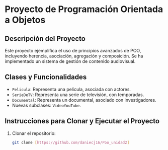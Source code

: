 # Proyecto de Programación Orientada a Objetos

## Descripción del Proyecto
Este proyecto ejemplifica el uso de principios avanzados de POO, incluyendo herencia, asociación, agregación y composición. Se ha implementado un sistema de gestión de contenido audiovisual.

## Clases y Funcionalidades
- `Pelicula`: Representa una película, asociada con actores.
- `SerieDeTV`: Representa una serie de televisión, con temporadas.
- `Documental`: Representa un documental, asociado con investigadores.
- Nuevas subclases: `VideoYouTube`.

## Instrucciones para Clonar y Ejecutar el Proyecto
1. Clonar el repositorio:
   ```bash
   git clone [https://github.com/daniecj16/Poo_unidad2]
